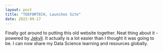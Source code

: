 ```yaml
---
layout: post
title: "TEEFORTECH, Launches Site"
date: 2022-09-17
---
```


Finally got around to putting this old website together. Neat thing about it - powered by [Jekyll](http://jekyllrb.com). It actually is a lot easier than I thought it was going to be. I can now share my Data Science learning and resources globally.
